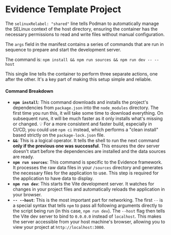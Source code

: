 # Evidence Template Project


The `selinuxRelabel: "shared"` line tells Podman to automatically manage the SELinux context of the host directory, ensuring the container has the necessary permissions to read and write files without manual configuration.


The `args` field in the manifest contains a series of commands that are run in sequence to prepare and start the development server.

The command is:
`npm install && npm run sources && npm run dev -- --host`

This single line tells the container to perform three separate actions, one after the other. It's a key part of making this setup simple and reliable. 

#### Command Breakdown

- **`npm install`**: This command downloads and installs the project's dependencies from `package.json` into the `node_modules` directory. The first time you run this, it will take some time to download everything. On subsequent runs, it will be much faster as it only installs what's missing or changed. 💡 For a more consistent and faster build, especially in CI/CD, you could use `npm ci` instead, which performs a "clean install" based strictly on the `package-lock.json` file.
- **`&&`**: This is a logical operator. It tells the shell to run the next command **only if the previous one was successful**. This ensures the dev server doesn't start before the dependencies are installed and the data sources are ready.
- **`npm run sources`**: This command is specific to the Evidence framework. It processes the raw data files in your `/sources` directory and generates the necessary files for the application to use. This step is required for the application to have data to display.
- **`npm run dev`**: This starts the Vite development server. It watches for changes in your project files and automatically reloads the application in your browser.
- **`-- --host`**: This is the most important part for networking. The first `--` is a special syntax that tells `npm` to pass all following arguments directly to the script being run (in this case, `npm run dev`). The `--host` flag then tells the Vite dev server to bind to `0.0.0.0` instead of `localhost`. This makes the server accessible from your host machine's browser, allowing you to view your project at `http://localhost:3000`.
